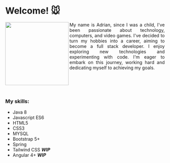 # Welcome! :mouse:


<p align="justify">
  <img align= "left" src="https://i.kym-cdn.com/entries/icons/original/000/021/807/ig9OoyenpxqdCQyABmOQBZDI0duHk2QZZmWg2Hxd4ro.jpg" height="200">My name is Adrian, since I was a child, I've been passionate about technology, computers, and video games. I've decided to turn my hobbies into a career, aiming to become a full stack developer. I enjoy exploring new technologies and experimenting with code. I'm eager to embark on this journey, working hard and dedicating myself to achieving my goals. 
</p>
<br>
<br>
<br>







### My skills:

* Java 8
* Javascript ES6
* HTML5
* CSS3
* MYSQL
* Bootstrap 5+
* Spring
* Tailwind CSS **_WIP_**
* Angular 4+ **_WIP_**



<!--
**rebooted943/rebooted943** is a ✨ _special_ ✨ repository because its `README.md` (this file) appears on your GitHub profile.

Here are some ideas to get you started:

- 🔭 I’m currently working on ...
- 🌱 I’m currently learning ...
- 👯 I’m looking to collaborate on ...
- 🤔 I’m looking for help with ...
- 💬 Ask me about ...
- 📫 How to reach me: ...
- 😄 Pronouns: ...
- ⚡ Fun fact: ...
-->
